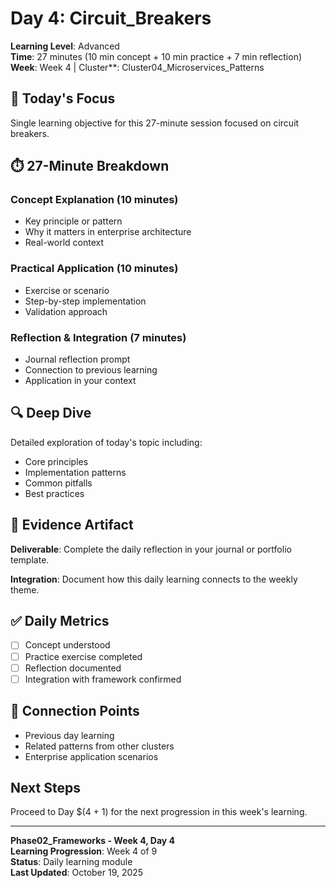 # Day 4: Circuit_Breakers

**Learning Level**: Advanced  
**Time**: 27 minutes (10 min concept + 10 min practice + 7 min reflection)  
**Week**: Week 4 | Cluster**: Cluster04_Microservices_Patterns

## 🎯 Today's Focus

Single learning objective for this 27-minute session focused on circuit breakers.

## ⏱️ 27-Minute Breakdown

### Concept Explanation (10 minutes)
- Key principle or pattern
- Why it matters in enterprise architecture
- Real-world context

### Practical Application (10 minutes)
- Exercise or scenario
- Step-by-step implementation
- Validation approach

### Reflection & Integration (7 minutes)
- Journal reflection prompt
- Connection to previous learning
- Application in your context

## 🔍 Deep Dive

Detailed exploration of today's topic including:
- Core principles
- Implementation patterns
- Common pitfalls
- Best practices

## 💼 Evidence Artifact

**Deliverable**: Complete the daily reflection in your journal or portfolio template.

**Integration**: Document how this daily learning connects to the weekly theme.

## ✅ Daily Metrics

- [ ] Concept understood
- [ ] Practice exercise completed
- [ ] Reflection documented
- [ ] Integration with framework confirmed

## 🔗 Connection Points

- Previous day learning
- Related patterns from other clusters
- Enterprise application scenarios

## Next Steps

Proceed to Day $(4 + 1) for the next progression in this week's learning.

---

**Phase02_Frameworks - Week 4, Day 4**  
**Learning Progression**: Week 4 of 9  
**Status**: Daily learning module  
**Last Updated**: October 19, 2025
